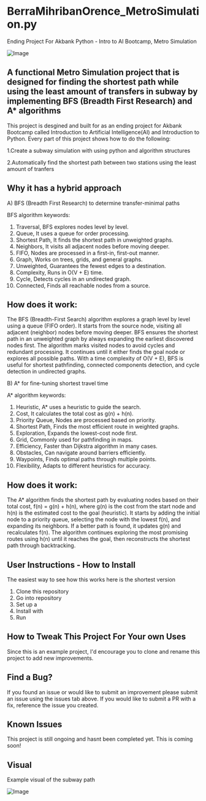 # BerraMihribanOrence_MetroSimulation.py
 Ending Project For Akbank Python - Intro to AI Bootcamp, Metro Simulation

![Image](https://github.com/user-attachments/assets/667f5d9b-1bb5-4162-9095-86a705bcbdc1)

## A functional Metro Simulation project that is designed for finding the shortest path while using the least amount of transfers in subway by implementing BFS (Breadth First Research) and A* algorithms


This project is desgined and built for as an ending project for Akbank Bootcamp called Introduction to Artificial Intelligence(AI) and Introduction to Python. Every part of this project shows how to do the following:

1.Create a subway simulation with using python and algorithm structures

2.Automatically find the shortest path between two stations using the least amount of tranfers


## Why it has a hybrid approach

A) BFS (Breadth First Research) to determine transfer-minimal paths

BFS algorithm keywords:

1. Traversal, BFS explores nodes level by level.
2. Queue, It uses a queue for order processing.
3. Shortest Path, It finds the shortest path in unweighted graphs.
4. Neighbors, It visits all adjacent nodes before moving deeper.
5. FIFO, Nodes are processed in a first-in, first-out manner.
6. Graph, Works on trees, grids, and general graphs.
7. Unweighted, Guarantees the fewest edges to a destination.
8. Complexity, Runs in O(V + E) time.
9. Cycle, Detects cycles in an undirected graph.
10. Connected, Finds all reachable nodes from a source.

## How does it work:

The BFS (Breadth-First Search) algorithm explores a graph level by level using a queue (FIFO order). It starts from the source node, visiting all adjacent (neighbor) nodes before moving deeper. BFS ensures the shortest path in an unweighted graph by always expanding the earliest discovered nodes first. The algorithm marks visited nodes to avoid cycles and redundant processing. It continues until it either finds the goal node or explores all possible paths. With a time complexity of O(V + E), BFS is useful for shortest pathfinding, connected components detection, and cycle detection in undirected graphs.

B) A* for fine-tuning shortest travel time

A* algorithm keywords:

1. Heuristic, A* uses a heuristic to guide the search.
2. Cost, It calculates the total cost as g(n) + h(n).
3. Priority Queue, Nodes are processed based on priority.
4. Shortest Path, Finds the most efficient route in weighted graphs.
5. Exploration, Expands the lowest-cost node first.
6. Grid, Commonly used for pathfinding in maps.
7. Efficiency, Faster than Dijkstra algorithm in many cases.
8. Obstacles, Can navigate around barriers efficiently.
9. Waypoints, Finds optimal paths through multiple points.
10. Flexibility, Adapts to different heuristics for accuracy.

## How does it work:

The A* algorithm finds the shortest path by evaluating nodes based on their total cost, f(n) = g(n) + h(n), where g(n) is the cost from the start node and h(n) is the estimated cost to the goal (heuristic). It starts by adding the initial node to a priority queue, selecting the node with the lowest f(n), and expanding its neighbors. If a better path is found, it updates g(n) and recalculates f(n). The algorithm continues exploring the most promising routes using h(n) until it reaches the goal, then reconstructs the shortest path through backtracking.


## User Instructions - How to Install

The easiest way to see how this works here is the shortest version

1. Clone this repository
2. Go into repository
3. Set up a 
4. Install with
5. Run


## How to Tweak This Project For Your own Uses

Since this is an example project, I'd encourage you to clone and rename this project to add new improvements.


## Find a Bug?

If you found an issue or would like to submit an improvement please submit an issue using the issues tab above. If you would  like to submit a PR with a fix, reference the issue you created.


## Known Issues

This project is still ongoing and hasnt been completed yet. This is coming soon!


## Visual 

Example visual of the subway path

![Image](https://github.com/user-attachments/assets/566ef702-0139-4ac8-a9f5-1d20e8765173)
